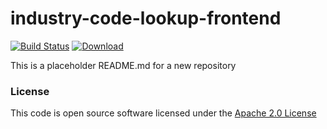 # industry-code-lookup-frontend

[![Build Status](https://travis-ci.org/hmrc/industry-code-lookup-frontend.svg)](https://travis-ci.org/hmrc/industry-code-lookup-frontend) [ ![Download](https://api.bintray.com/packages/hmrc/releases/industry-code-lookup-frontend/images/download.svg) ](https://bintray.com/hmrc/releases/industry-code-lookup-frontend/_latestVersion)

This is a placeholder README.md for a new repository

### License

This code is open source software licensed under the [Apache 2.0 License]("http://www.apache.org/licenses/LICENSE-2.0.html")